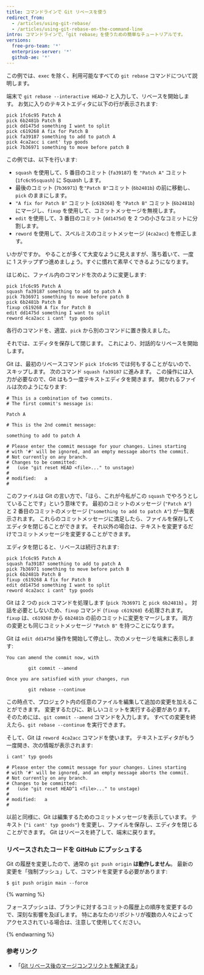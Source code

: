 ```yaml
---
title: コマンドラインで Git リベースを使う
redirect_from:
  - /articles/using-git-rebase/
  - /articles/using-git-rebase-on-the-command-line
intro: コマンドラインで、「git rebase」を使うための簡単なチュートリアルです。
versions:
  free-pro-team: '*'
  enterprise-server: '*'
  github-ae: '*'
---
```


この例では、`exec` を除く、利用可能なすべての ` git rebase ` コマンドについて説明します。

端末で `git rebase --interactive HEAD~7` と入力して、リベースを開始します。 お気に入りのテキストエディタに以下の行が表示されます:

```
pick 1fc6c95 Patch A
pick 6b2481b Patch B
pick dd1475d something I want to split
pick c619268 A fix for Patch B
pick fa39187 something to add to patch A
pick 4ca2acc i cant' typ goods
pick 7b36971 something to move before patch B
```

この例では、以下を行います:

* `squash` を使用して、5 番目のコミット (`fa39187`) を `"Patch A"` コミット (`1fc6c95squash`) に Squash します。
* 最後のコミット (`7b36971`) を`"Patch B"`コミット (`6b2481b`) の前に移動し、`pick` のままにします。
* `"A fix for Patch B"` コミット (`c619268`) を `"Patch B"` コミット (`6b2481b`) にマージし、`fixup` を使用して、コミットメッセージを無視します。
* `edit` を使用して、3 番目のコミット (`dd1475d`) を 2 つの小さなコミットに分割します。
* `reword` を使用して、スペルミスのコミットメッセージ (`4ca2acc`) を修正します。

いかがですか。 やることが多くて大変なように見えますが、落ち着いて、一度に 1 ステップずつ進めましょう。すぐに慣れて素早くできるようになります。

はじめに、ファイル内のコマンドを次のように変更します:

```
pick 1fc6c95 Patch A
squash fa39187 something to add to patch A
pick 7b36971 something to move before patch B
pick 6b2481b Patch B
fixup c619268 A fix for Patch B
edit dd1475d something I want to split
reword 4ca2acc i cant' typ goods
```

各行のコマンドを、適宜、`pick` から別のコマンドに置き換えました。

それでは、エディタを保存して閉じます。 これにより、対話的なリベースを開始します。

Git は、最初のリベースコマンド `pick 1fc6c95` では何もすることがないので、スキップします。 次のコマンド `squash fa39187` に進みます。 この操作には入力が必要なので、Git はもう一度テキストエディタを開きます。 開かれるファイルは次のようになります:

```
# This is a combination of two commits.
# The first commit's message is:

Patch A

# This is the 2nd commit message:

something to add to patch A

# Please enter the commit message for your changes. Lines starting
# with '#' will be ignored, and an empty message aborts the commit.
# Not currently on any branch.
# Changes to be committed:
#   (use "git reset HEAD <file>..." to unstage)
#
# modified:   a
#
```

このファイルは Git の言い方で、「ほら、これが今私がこの `squash` でやろうとしていることです」という意味です。 最初のコミットのメッセージ (`"Patch A"`) と 2 番目のコミットのメッセージ (`"something to add to patch A"`) が一覧表示されます。 これらのコミットメッセージに満足したら、ファイルを保存してエディタを閉じることができます。 それ以外の場合は、テキストを変更するだけでコミットメッセージを変更することができます。

エディタを閉じると、リベースは続行されます:

```
pick 1fc6c95 Patch A
squash fa39187 something to add to patch A
pick 7b36971 something to move before patch B
pick 6b2481b Patch B
fixup c619268 A fix for Patch B
edit dd1475d something I want to split
reword 4ca2acc i cant' typ goods
```

Git は 2 つの `pick` コマンドを処理します (`pick 7b36971` と `pick 6b2481b`) 。 対話を必要としないため、`fixup` コマンド (`fixup c619268`) *も*処理されます。 `fixup` は、`c619268` から `6b2481b` の前のコミットに変更をマージします。 両方の変更とも同じコミットメッセージ `"Patch B"` を持つことになります。

Git は `edit dd1475d` 操作を開始して停止し、次のメッセージを端末に表示します:

```shell
You can amend the commit now, with

        git commit --amend

Once you are satisfied with your changes, run

        git rebase --continue
```

この時点で、プロジェクト内の任意のファイルを編集して追加の変更を加えることができます。 変更するたびに、新しいコミットを実行する必要があります。そのためには、`git commit --amend` コマンドを入力します。 すべての変更を終えたら、`git rebase --continue` を実行できます。

そして、Git は `reword 4ca2acc` コマンドを使います。  テキストエディタがもう一度開き、次の情報が表示されます:

```
i cant' typ goods

# Please enter the commit message for your changes. Lines starting
# with '#' will be ignored, and an empty message aborts the commit.
# Not currently on any branch.
# Changes to be committed:
#   (use "git reset HEAD^1 <file>..." to unstage)
#
# modified:   a
#
```

以前と同様に、Git は編集するためのコミットメッセージを表示しています。 テキスト (`"i cant' typ goods"`) を変更し、ファイルを保存し、エディタを閉じることができます。 Git はリベースを終了して、端末に戻ります。

### リベースされたコードを GitHub にプッシュする

Git の履歴を変更したので、通常の `git push origin` **は動作しません**。 最新の変更を「強制プッシュ」して、コマンドを変更する必要があります:

```shell
$ git push origin main --force
```

{% warning %}

フォースプッシュは、ブランチに対するコミットの履歴上の順序を変更するので、深刻な影響を及ぼします。 特にあなたのリポジトリが複数の人々によってアクセスされている場合は、注意して使用してください。

{% endwarning %}

### 参考リンク

* 「[Git リベース後のマージコンフリクトを解決する](/articles/resolving-merge-conflicts-after-a-git-rebase)」
